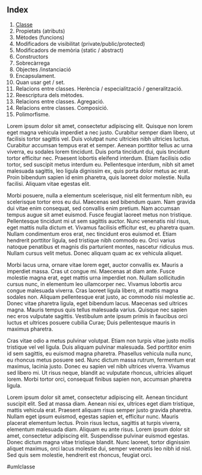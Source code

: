 ## Index
1. [Classe](#umlclasse)
2. Propietats (atributs)
3. Mètodes (funcions)
4. Modificadors de visibilitat (private/public/protected)
5. Modificadors de memòria (static / abstract)
6. Constructors
7. Sobrecàrrega 
8. Objectes /instanciació
9. Encapsulament.
10. Quan usar get / set.
11. Relacions entre classes. Herència / especialització / generalització.
12. Reescriptura dels mètodes.
13. Relacions entre classes. Agregació.
14. Relacions entre classes. Composició.
15. Polimorfisme.


Lorem ipsum dolor sit amet, consectetur adipiscing elit. Quisque non lorem eget magna vehicula imperdiet a nec justo. Curabitur semper diam libero, ut facilisis tortor sagittis vel. Duis volutpat nunc ultricies nibh ultricies luctus. Curabitur accumsan tempus erat et semper. Aenean porttitor tellus ac urna viverra, eu sodales lorem tincidunt. Duis porta tincidunt dui, quis tincidunt tortor efficitur nec. Praesent lobortis eleifend interdum. Etiam facilisis odio tortor, sed suscipit metus interdum eu. Pellentesque interdum, nibh sit amet malesuada sagittis, leo ligula dignissim ex, quis porta dolor metus ac erat. Proin bibendum sapien id enim pharetra, quis laoreet dolor molestie. Nulla facilisi. Aliquam vitae egestas elit.

Morbi posuere, nulla a elementum scelerisque, nisl elit fermentum nibh, eu scelerisque tortor eros eu dui. Maecenas sed bibendum quam. Nam gravida dui vitae enim consequat, sed convallis enim pretium. Nam accumsan tempus augue sit amet euismod. Fusce feugiat laoreet metus non tristique. Pellentesque tincidunt mi ut sem sagittis auctor. Nunc venenatis nisl risus, eget mattis nulla dictum et. Vivamus facilisis efficitur est, eu pharetra quam. Nullam condimentum eros erat, nec tincidunt eros euismod et. Etiam hendrerit porttitor ligula, sed tristique nibh commodo eu. Orci varius natoque penatibus et magnis dis parturient montes, nascetur ridiculus mus. Nullam cursus velit metus. Donec aliquam quam ac ex vehicula aliquet.

Morbi lacus urna, ornare vitae lorem eget, auctor convallis ex. Mauris a imperdiet massa. Cras ut congue mi. Maecenas at diam ante. Fusce molestie magna erat, eget mattis urna imperdiet non. Nullam sollicitudin cursus nunc, in elementum leo ullamcorper nec. Vivamus lobortis arcu congue malesuada viverra. Cras laoreet ligula libero, at mattis magna sodales non. Aliquam pellentesque erat justo, ac commodo nisi molestie ac. Donec vitae pharetra ligula, eget bibendum lacus. Maecenas sed ultrices magna. Mauris tempus quis tellus malesuada varius. Quisque nec sapien nec eros vulputate sagittis. Vestibulum ante ipsum primis in faucibus orci luctus et ultrices posuere cubilia Curae; Duis pellentesque mauris in maximus pharetra.

Cras vitae odio a metus pulvinar volutpat. Etiam non turpis vitae justo mollis tristique vel vel ligula. Duis aliquam pulvinar malesuada. Sed porttitor enim id sem sagittis, eu euismod magna pharetra. Phasellus vehicula nulla nunc, eu rhoncus metus posuere sed. Nunc dictum massa rutrum, fermentum erat maximus, lacinia justo. Donec eu sapien vel nibh ultrices viverra. Vivamus sed libero mi. Ut risus neque, blandit ac vulputate rhoncus, ultricies aliquet lorem. Morbi tortor orci, consequat finibus sapien non, accumsan pharetra ligula.

Lorem ipsum dolor sit amet, consectetur adipiscing elit. Aenean tincidunt suscipit elit. Sed at massa diam. Aenean nisi ex, ultrices eget diam tristique, mattis vehicula erat. Praesent aliquam risus semper justo gravida pharetra. Nullam eget ipsum euismod, egestas sapien et, efficitur nunc. Mauris placerat elementum lectus. Proin risus lectus, sagittis at turpis viverra, elementum malesuada diam. Aliquam eu ante risus. Lorem ipsum dolor sit amet, consectetur adipiscing elit. Suspendisse pulvinar euismod egestas. Donec dictum magna vitae tristique blandit. Nunc laoreet, tortor dignissim aliquet maximus, orci lacus molestie dui, semper venenatis leo nibh id nisl. Sed quis sem molestie, hendrerit est rhoncus, feugiat orci.
















#umlclasse
